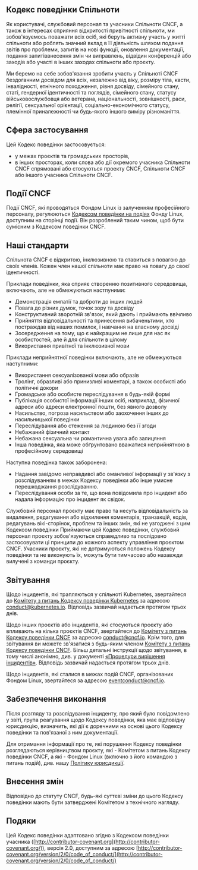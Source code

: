 ## Кодекс поведінки Спільноти

Як користувачі, службовий персонал та учасники Спільноти CNCF, а також в інтересах сприяння відкритості привітності спільноти, ми зобов'язуємось поважати всіх осіб, які беруть активну участь у житті спільноти або роблять значний вклад в її діяльність шляхом подання звітів про проблеми,  запитів на нові функції, оновлення документації, подання запитіввнесення змін чи виправлень, відвідин конференцій або заходів або участі в інших заходах спільноти або проєкту.

Ми беремо на себе зобов'язання зробити участь у Спільноті CNCF бездоганним досвідом для всіх, незалежно від віку, розміру тіла, касти, інвалідності, етнічного походження, рівня досвіду, сімейного стану, статі, гендерної ідентичності та поглядів, сімейного стану, статусу військовослужбовця або ветерана, національності, зовнішності, раси, релігії, сексуальної орієнтації, соціально-економічного статусу, племінної приналежності чи будь-якого іншого виміру різноманіття.

## Сфера застосування

Цей Кодекс поведінки застосовується:
* у межах проєктів та громадських просторів,
* в інших просторах, коли слова або дії окремого учасника Спільноти CNCF спрямовані або стосуються проекту CNCF, Спільноти CNCF або іншого учасника Спільноти CNCF.

## Події CNCF

Події CNCF, які проводяться Фондом Linux із залученням професійного персоналу, регулюються [Кодексом поведінки на подіях](https://events.linuxfoundation.org/code-of-conduct/) Фонду Linux, доступним на сторінці події. Він розроблений таким чином, щоб бути сумісним з Кодексом поведінки CNCF.

## Наші стандарти

Спільнота CNCF є відкритою, інклюзивною та ставиться з повагою до своїх членів. Кожен член нашої спільноти має право на повагу до своєї ідентичності.

Приклади поведінки, яка сприяє створенню позитивного середовища, включають, але не обмежуються настпуними:
* Демонстрація емпатії та доброти до інших людей
* Повага до різних думок, точок зору та досвіду
* Конструктивний зворотній зв'язок, який дають і приймають ввічливо
* Прийняття відповідальності та принесення вибаченьтими, хто постраждав від наших помилок, і навчання на власному досвіді
* Зосередження на тому, що є найкращим не лише для нас як особистостей, але й для спільноти в цілому
* Використання привітної та інклюзивної мови

Приклади неприйнятної поведінки включають, але не обмежуються наступними:
* Використання сексуалізованої мови або образів
* Тролінг, образливі або принизливі коментарі, а також особисті або політичні докори
* Громадське або особисте переслідування в будь-якій формі
* Публікація особистої інформації інших осіб, наприклад, фізичної адреси або адреси електронної пошти, без явного дозволу
* Насильство, погроза насильством або заохочення інших до насильницької поведінки
* Переслідування або стеження за людиною без її згоди
* Небажаний фізичний контакт
* Небажана сексуальна чи романтична увага або залицяння
* Інша поведінка, яка може обґрунтовано вважатися неприйнятною в професійному середовищі

Наступна поведінка також заборонена:
* Надання завідомо неправдивої або оманливої інформації у зв'язку з розслідуванням в межах Кодексу поведінки або інше умисне перешкоджання розслідуванню.
* Переслідування особи за те, що вона повідомила про інцидент або надала інформацію про інцидент як свідок.

Службовий персонал проєкту має право та несуть відповідальність за видалення, редагування або відхилення коментарів, транзакцій, кодів, редагувань вікі-сторінок, проблем та інших змін, які не узгоджені з цим Кодексом поведінки Приймаючи цей Кодекс поведінки, службовий персонал проєкту зобов'язуються справедливо та послідовно застосовувати ці принципи до кожного аспекту управління проєктом CNCF. Учасники проєкту, які не дотримуються положень Кодексу поведінки та не виконують їх, можуть бути тимчасово або назавжди вилучені з команди проєкту.

## Звітування

Щодо інцидентів, які трапляються у спільноті Kubernetes, звертайтеся до [Комітету з питань Кодексу поведінки Kubernetes](https://git.k8s.io/community/committee-code-of-conduct) за адресою [conduct@kubernetes.io](mailto:conduct@kubernetes.io). Відповідь зазвичай надається протягом трьох днів.

Щодо інших проєктів або інцидентів, які стосуються проєкту або впливають на кілька проєктів CNCF, звертайтеся до [Комітету з питань Кодексу поведінки CNCF](https://www.cncf.io/conduct/committee/) за адресою [conduct@cncf.io](mailto:conduct@cncf.io). Крім того, для звітування ви можете зв'язатися з будь-яким членом [Комітету з питань Кодексу поведінки CNCF](https://www.cncf.io/conduct/committee/). Більш детальні інструкції щодо звітування, в тому числі анонімно, див. у документі [«Процедури вирішення інцидентів»](https://github.com/cncf/foundation/blob/main/code-of-conduct/coc-incident-resolution-procedures.md). Відповідь зазвичай надається протягом трьох днів.

Щодо інцидентів, які сталися в межах подій CNCF, організованих Фондом Linux, звертайтеся за адресою [eventconduct@cncf.io](mailto:eventconduct@cncf.io).

## Забезпечення виконання

Після розгляду та розслідування інциденту, про який було повідомлено у звіті, група реагування щодо Кодексу поведінки, яка має відповідну юрисдикцію, визначить, які дії є доречними на основі цього Кодексу поведінки та пов'язаної з ним документації.

Для отримання інформації про те, які порушення Кодексу поведінки розглядаються керівництвом проєкту, які - Комітетом з питань Кодексу поведінки CNCF, а які - Фондом Linux (включно з його командою з питань подій), див. нашу [Політику юрисдикції](https://github.com/cncf/foundation/blob/main/code-of-conduct/coc-committee-jurisdiction-policy.md).

## Внесення змін

Відповідно до статуту CNCF, будь-які суттєві зміни до цього Кодексу поведінки мають бути затверджені Комітетом з технічного нагляду.

## Подяки

Цей Кодекс поведінки адаптовано згідно з Кодексом поведінки учасника ([http://contributor-covenant.org](http://contributor-covenant.org/)), версія 2.0, доступним за адресою [http://contributor-covenant.org/version/2/0/code_of_conduct/](http://contributor-covenant.org/version/2/0/code_of_conduct/)
